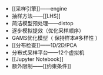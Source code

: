 - [[采样引擎]]——engine
- 抽样方法——[[LHS]]
- 简洁模型预处理——distop
- 逐步模拟提效（优化采样顺序）
- GAMS优化模型（ 保持样本#多样性 ）
- [[分布检查]]——1D/2D/PCA
- 分布式采样平台——12个虚拟机
- [[Jupyter Notebook]]
- 额外限制——[[约束条件]]